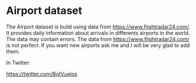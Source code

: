 # Airport dataset

The Airport dataset is build using data from https://www.flightradar24.com/. It provides daily information about arrivals in differents airports in the world. 
The data may contain errors. The data from  https://www.flightradar24.com/ is not perfect. If you want new airports ask me and I will be very glad to add them.

In Twitter:

https://twitter.com/BotVuelos

